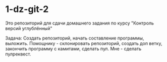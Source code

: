 # 1-dz-git-2
Это репозиторий для сдачи домашнего задания по курсу "Контроль версий углублённый"

Задача:
Создать репозиторий, начать составление программы, выложить.
Помощнику - склонировать репозиторий, создать доп ветку, закончить программу с камитами, сделать пул.
Мне - сделать пулреквест.
